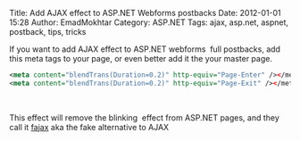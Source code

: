 Title: Add AJAX effect to ASP.NET Webforms postbacks
Date: 2012-01-01 15:28
Author: EmadMokhtar
Category: ASP.NET
Tags: ajax, asp.net, aspnet, postback, tips, tricks

If you want to add AJAX effect to ASP.NET webforms  full postbacks, add
this meta tags to your page, or even better add it the your master page.

```xml
<meta content="blendTrans(Duration=0.2)" http-equiv="Page-Enter" /></meta>
<meta content="blendTrans(Duration=0.2)" http-equiv="Page-Exit" /></meta>
```

 

This effect will remove the blinking  effect from ASP.NET pages, and
they call it [fajax](http://secretgeek.net/fajax.asp) aka the fake
alternative to AJAX

